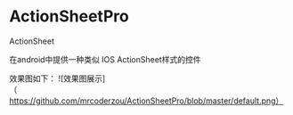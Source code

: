 # ActionSheetPro
ActionSheet

在android中提供一种类似 IOS ActionSheet样式的控件

效果图如下：
![效果图展示]（https://github.com/mrcoderzou/ActionSheetPro/blob/master/default.png）

